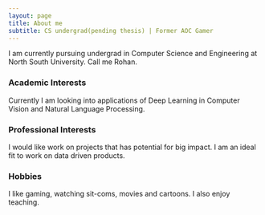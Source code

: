 ```yaml
---
layout: page
title: About me
subtitle: CS undergrad(pending thesis) | Former AOC Gamer
---
```


I am currently pursuing undergrad in Computer Science and Engineering at North South University. Call me Rohan.

### Academic Interests

Currently I am looking into applications of Deep Learning in Computer Vision and Natural Language Processing.

### Professional Interests

I would like work on projects that has potential for big impact. I am an ideal fit to work on data driven products.

### Hobbies

I like gaming, watching sit-coms, movies and cartoons. I also enjoy teaching. 
